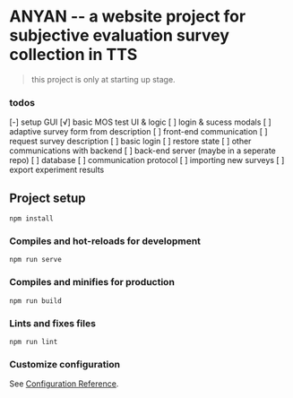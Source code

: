 # ANYAN -- a website project for subjective evaluation survey collection in TTS

> this project is only at starting up stage.

### todos
[-] setup GUI
    [√] basic MOS test UI & logic
    [ ] login & sucess modals
    [ ] adaptive survey form from description
[ ] front-end communication
    [ ] request survey description
    [ ] basic login
    [ ] restore state
    [ ] other communications with backend
[ ] back-end server (maybe in a seperate repo)
    [ ] database
    [ ] communication protocol
    [ ] importing new surveys
    [ ] export experiment results


## Project setup
```
npm install
```

### Compiles and hot-reloads for development
```
npm run serve
```

### Compiles and minifies for production
```
npm run build
```

### Lints and fixes files
```
npm run lint
```

### Customize configuration
See [Configuration Reference](https://cli.vuejs.org/config/).

